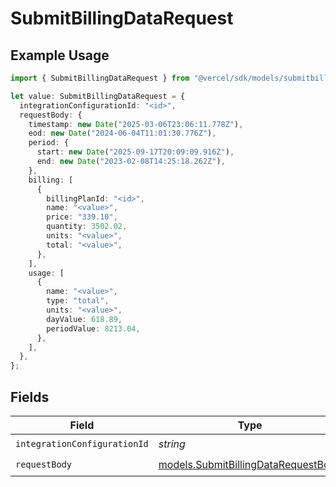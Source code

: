 # SubmitBillingDataRequest

## Example Usage

```typescript
import { SubmitBillingDataRequest } from "@vercel/sdk/models/submitbillingdataop.js";

let value: SubmitBillingDataRequest = {
  integrationConfigurationId: "<id>",
  requestBody: {
    timestamp: new Date("2025-03-06T23:06:11.778Z"),
    eod: new Date("2024-06-04T11:01:30.776Z"),
    period: {
      start: new Date("2025-09-17T20:09:09.916Z"),
      end: new Date("2023-02-08T14:25:18.262Z"),
    },
    billing: [
      {
        billingPlanId: "<id>",
        name: "<value>",
        price: "339.10",
        quantity: 3502.02,
        units: "<value>",
        total: "<value>",
      },
    ],
    usage: [
      {
        name: "<value>",
        type: "total",
        units: "<value>",
        dayValue: 618.89,
        periodValue: 8213.04,
      },
    ],
  },
};
```

## Fields

| Field                                                                            | Type                                                                             | Required                                                                         | Description                                                                      |
| -------------------------------------------------------------------------------- | -------------------------------------------------------------------------------- | -------------------------------------------------------------------------------- | -------------------------------------------------------------------------------- |
| `integrationConfigurationId`                                                     | *string*                                                                         | :heavy_check_mark:                                                               | N/A                                                                              |
| `requestBody`                                                                    | [models.SubmitBillingDataRequestBody](../models/submitbillingdatarequestbody.md) | :heavy_check_mark:                                                               | N/A                                                                              |